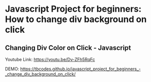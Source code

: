 # Javascript Project for beginners: How to change div background on click
## Changing Div Color on Click - Javascript

Youtube Link: https://youtu.be/Dv-ZFh5RqFc

DEMO:
https://tbcodes.github.io/javascript_project_for_beginners_-_change_div_background_on_click/
